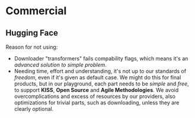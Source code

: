 # Commercial

## Hugging Face

Reason for not using:
- Downloader "transformers" fails compability flags, which means it's an _advanced solution to simple problem_.
- Needing time, effort and understanding, it's not up to our standards of _freedom_, even if it's given as default case. We might do this for final products, but in our playground, each part needs to be _simple_ and _free_, to support __KISS__, __Open Source__ and __Agile Methodologies__. We avoid overcomplications and excess of resources by our providers, also optimizations for trivial parts, such as downloading, unless they are clearly optional.


